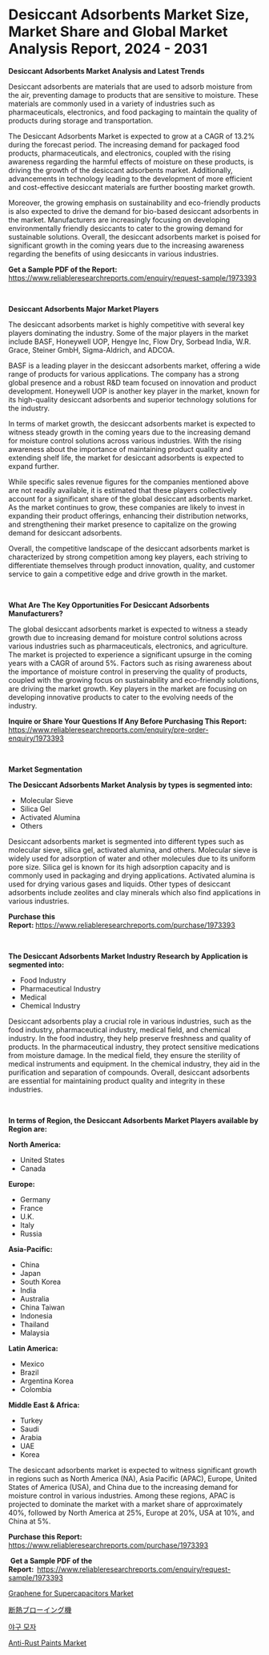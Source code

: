 <p><h1>Desiccant Adsorbents Market Size, Market Share and Global Market Analysis Report, 2024 - 2031</h1></p><p><strong>Desiccant Adsorbents Market Analysis and Latest Trends</strong></p>
<p><p>Desiccant adsorbents are materials that are used to adsorb moisture from the air, preventing damage to products that are sensitive to moisture. These materials are commonly used in a variety of industries such as pharmaceuticals, electronics, and food packaging to maintain the quality of products during storage and transportation.</p><p>The Desiccant Adsorbents Market is expected to grow at a CAGR of 13.2% during the forecast period. The increasing demand for packaged food products, pharmaceuticals, and electronics, coupled with the rising awareness regarding the harmful effects of moisture on these products, is driving the growth of the desiccant adsorbents market. Additionally, advancements in technology leading to the development of more efficient and cost-effective desiccant materials are further boosting market growth.</p><p>Moreover, the growing emphasis on sustainability and eco-friendly products is also expected to drive the demand for bio-based desiccant adsorbents in the market. Manufacturers are increasingly focusing on developing environmentally friendly desiccants to cater to the growing demand for sustainable solutions. Overall, the desiccant adsorbents market is poised for significant growth in the coming years due to the increasing awareness regarding the benefits of using desiccants in various industries.</p></p>
<p><strong>Get a Sample PDF of the Report:&nbsp;</strong> <a href="https://www.reliableresearchreports.com/enquiry/request-sample/1973393">https://www.reliableresearchreports.com/enquiry/request-sample/1973393</a></p>
<p>&nbsp;</p>
<p><strong>Desiccant Adsorbents Major Market Players</strong></p>
<p><p>The desiccant adsorbents market is highly competitive with several key players dominating the industry. Some of the major players in the market include BASF, Honeywell UOP, Hengye Inc, Flow Dry, Sorbead India, W.R. Grace, Steiner GmbH, Sigma-Aldrich, and ADCOA.</p><p>BASF is a leading player in the desiccant adsorbents market, offering a wide range of products for various applications. The company has a strong global presence and a robust R&D team focused on innovation and product development. Honeywell UOP is another key player in the market, known for its high-quality desiccant adsorbents and superior technology solutions for the industry.</p><p>In terms of market growth, the desiccant adsorbents market is expected to witness steady growth in the coming years due to the increasing demand for moisture control solutions across various industries. With the rising awareness about the importance of maintaining product quality and extending shelf life, the market for desiccant adsorbents is expected to expand further.</p><p>While specific sales revenue figures for the companies mentioned above are not readily available, it is estimated that these players collectively account for a significant share of the global desiccant adsorbents market. As the market continues to grow, these companies are likely to invest in expanding their product offerings, enhancing their distribution networks, and strengthening their market presence to capitalize on the growing demand for desiccant adsorbents.</p><p>Overall, the competitive landscape of the desiccant adsorbents market is characterized by strong competition among key players, each striving to differentiate themselves through product innovation, quality, and customer service to gain a competitive edge and drive growth in the market.</p></p>
<p>&nbsp;</p>
<p><strong>What Are The Key Opportunities For Desiccant Adsorbents Manufacturers?</strong></p>
<p><p>The global desiccant adsorbents market is expected to witness a steady growth due to increasing demand for moisture control solutions across various industries such as pharmaceuticals, electronics, and agriculture. The market is projected to experience a significant upsurge in the coming years with a CAGR of around 5%. Factors such as rising awareness about the importance of moisture control in preserving the quality of products, coupled with the growing focus on sustainability and eco-friendly solutions, are driving the market growth. Key players in the market are focusing on developing innovative products to cater to the evolving needs of the industry.</p></p>
<p><strong>Inquire or Share Your Questions If Any Before Purchasing This Report:</strong> <a href="https://www.reliableresearchreports.com/enquiry/pre-order-enquiry/1973393">https://www.reliableresearchreports.com/enquiry/pre-order-enquiry/1973393</a></p>
<p>&nbsp;</p>
<p><strong>Market Segmentation</strong></p>
<p><strong>The Desiccant Adsorbents Market Analysis by types is segmented into:</strong></p>
<p><ul><li>Molecular Sieve</li><li>Silica Gel</li><li>Activated Alumina</li><li>Others</li></ul></p>
<p><p>Desiccant adsorbents market is segmented into different types such as molecular sieve, silica gel, activated alumina, and others. Molecular sieve is widely used for adsorption of water and other molecules due to its uniform pore size. Silica gel is known for its high adsorption capacity and is commonly used in packaging and drying applications. Activated alumina is used for drying various gases and liquids. Other types of desiccant adsorbents include zeolites and clay minerals which also find applications in various industries.</p></p>
<p><strong>Purchase this Report:&nbsp;</strong><a href="https://www.reliableresearchreports.com/purchase/1973393">https://www.reliableresearchreports.com/purchase/1973393</a></p>
<p>&nbsp;</p>
<p><strong>The Desiccant Adsorbents Market Industry Research by Application is segmented into:</strong></p>
<p><ul><li>Food Industry</li><li>Pharmaceutical Industry</li><li>Medical</li><li>Chemical Industry</li></ul></p>
<p><p>Desiccant adsorbents play a crucial role in various industries, such as the food industry, pharmaceutical industry, medical field, and chemical industry. In the food industry, they help preserve freshness and quality of products. In the pharmaceutical industry, they protect sensitive medications from moisture damage. In the medical field, they ensure the sterility of medical instruments and equipment. In the chemical industry, they aid in the purification and separation of compounds. Overall, desiccant adsorbents are essential for maintaining product quality and integrity in these industries.</p></p>
<p>&nbsp;</p>
<p><strong>In terms of Region, the Desiccant Adsorbents Market Players available by Region are:</strong></p>
<p>
    <p> <strong> North America: </strong>
        <ul>
            <li>United States</li>
            <li>Canada</li>
        </ul>
        </p> 
    <p> <strong> Europe: </strong>
        <ul>
            <li>Germany</li>
            <li>France</li>
            <li>U.K.</li>
            <li>Italy</li>
            <li>Russia</li>
        </ul>
        </p> 
    <p> <strong> Asia-Pacific: </strong>
        <ul>
            <li>China</li>
            <li>Japan</li>
            <li>South Korea</li>
            <li>India</li>
            <li>Australia</li>
            <li>China Taiwan</li>
            <li>Indonesia</li>
            <li>Thailand</li>
            <li>Malaysia</li>
        </ul>
        </p> 
    <p> <strong> Latin America: </strong>
        <ul>
            <li>Mexico</li>
            <li>Brazil</li>
            <li>Argentina Korea</li>
            <li>Colombia</li>
        </ul>
        </p> 
    <p> <strong> Middle East & Africa: </strong>
        <ul>
            <li>Turkey</li>
            <li>Saudi</li>
            <li>Arabia</li>
            <li>UAE</li>
            <li>Korea</li>
        </ul>
    </p>
    </p>
<p><p>The desiccant adsorbents market is expected to witness significant growth in regions such as North America (NA), Asia Pacific (APAC), Europe, United States of America (USA), and China due to the increasing demand for moisture control in various industries. Among these regions, APAC is projected to dominate the market with a market share of approximately 40%, followed by North America at 25%, Europe at 20%, USA at 10%, and China at 5%.</p></p>
<p><strong>Purchase this Report: </strong><a href="https://www.reliableresearchreports.com/purchase/1973393">https://www.reliableresearchreports.com/purchase/1973393</a></p>
<p>&nbsp;<strong>Get a Sample PDF of the Report:&nbsp;&nbsp;</strong><a href="https://www.reliableresearchreports.com/enquiry/request-sample/1973393">https://www.reliableresearchreports.com/enquiry/request-sample/1973393</a></p>
<p><strong></strong></p>
<p><p><a href="https://github.com/brentleyjimmiealvaradoz4l1rea/Market-Research-Report-List-1/blob/main/graphene-for-supercapacitors-market.md">Graphene for Supercapacitors Market</a></p><p><a href="https://medium.com/@jonathanailey6577467/%E6%96%AD%E7%86%B1%E3%83%96%E3%83%AD%E3%83%BC%E6%A9%9F%E5%B8%82%E5%A0%B4-%E5%B8%82%E5%A0%B4cagr-%E5%B8%82%E5%A0%B4%E5%8B%95%E5%90%91-%E6%88%90%E9%95%B7%E6%88%A6%E7%95%A5%E3%81%AB%E9%96%A2%E3%81%99%E3%82%8B%E6%B4%9E%E5%AF%9F-240b1fda0cc2">断熱ブローイング機</a></p><p><a href="https://medium.com/@bruiser75687/%EC%95%BC%EA%B5%AC-%EB%AA%A8%EC%9E%90-%EC%8B%9C%EC%9E%A5-%EA%B7%9C%EB%AA%A8-%EC%8B%9C%EC%9E%A5-%EC%A0%84%EB%A7%9D-%EB%B0%8F-%EC%8B%9C%EC%9E%A5-%EC%98%88%EC%B8%A1-2024%EB%85%84%EB%B6%80%ED%84%B0-2031%EB%85%84%EA%B9%8C%EC%A7%80-8e8b8597f138">야구 모자</a></p><p><a href="https://github.com/eeaveuhhh/Market-Research-Report-List-1/blob/main/anti-rust-paints-market.md">Anti-Rust Paints Market</a></p></p>